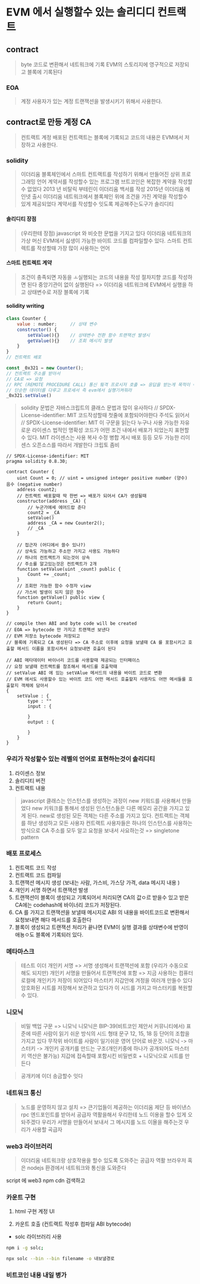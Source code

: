 # EVM 에서 실행할수 있는 솔리디디 컨트랙트

## contract
> byte 코드로 변환해서 네트워크에 기록
> EVM의 스토리지에 영구적으로 저장되고 블록에 기록된다

### EOA
> 계정 사용자가 있는 계정
> 트랜잭션을 발생시키기 위해서 사용한다.

## contract로 만등 계정 CA
> 컨트랙트 계정
> 배포된 컨트랙트는 블록에 기록되고 코드의 내용은 EVM에서 저장하고 사용한다.


### solidity
> 이더리움 블록체인에서 스마트 컨트랙트를 작성하기 위해서 만들어진 상위 프로그래밍 언어
> 계약서를 작성할수 있는 프로그램
> 브트코인은 복잡한 계약을 작성할수 없었다
> 2013 년 비탈릭 부테린이 이더리움 백서를 작성
> 2015년 이더리움 메인넷 출시
> 이더리움 네트워크에서 블록체인 위에 조건을 가진 계약을 작성할수 있게 제공되었다
> 계약서를 작성할수 잇도록 제공해주는도구가 솔리디티

#### 솔리디티 장점
> (우리한테 장점) javascript 와 비슷한 문법을 기지고 있다
> 이더리움 네트워크의 가상 머신 EVM에서 싫생이 가능한 바이트 코드를 컴파일할수 있다.
> 스마트 컨트렉트를 작성할때 가장 많이 사용하는 언어

#### 스마트 컨트렉트 계약
> 조건이 충족되면 자동을 ㅗ실행되는 코드의 내용을 작성
> 절차지향 코드를 작성하면 된다
> 중앙기관이 없이 실행된다 => 이더리움 네트워크에 EVM에서 실행을 하고 상태변수로 저장 블록에 기록


#### solidity writing
```js
class Counter {
    value : number;     // 상태 변수
    constructor() {
        setValue(){}    // 상태변수 전환 함수 트랜잭션 발생시
        getValue(){}    // 조회 메시지 발생
    }
}
// 컨트랙트 배포

const _0x321 = new Counter();
// 컨트랙트 주소를 받아서
// CA로 => 요청
// RPC (REMOTE PROCEDURE CALL) 통신 웤격 프로시저 호출 => 응답을 받는게 목적이 아니고
// 단순한 데이터를 다루고 프로세서 즉 evm에서 실행기켜줘라
_0x321.setValue()

```
> solidity 문법은 자바스크립트의 클래스 문법과 많이 유사하다
> // SPDX-License-identifier: MIT  코드작성할때 첫줄에 포함되어야한다
> 주석도 읽어서 // SPDX-License-identifier: MIT 이 구문을 읽는다
> 누구나 사용 가능한 자유로운 라이센스
> 법적인 명확성 코드가 어떤 조건 내에서 배포가 되었는지 표현할수 있다.
> MIT 라이센스는 사용 복사 수정 병합 게시 배포 등등 모두 가능한 리이센스
> 오픈소스를 따라서 개발한다
> 크립토 좀비
```JS
// SPDX-License-identifier: MIT
pragma solidity 0.8.30;

contract Counter {
    uint Count = 0; // uint = unsigned integer positive number (양수)      음수 (negative number)
    address count2;
    // 컨트랙트 배포할때 딱 한번 => 배포가 되어서 CA가 생성될때 
    constructor(address _CA) {
        // 누군가에세 에어드랍 준다
        count2 = _CA
        setValue()
        address _CA = new Counter2();
        // _CA 
    }

    // 접근자 (어디에서 쓸수 있나?)
    // 상속도 가능하고 주소만 가지고 사용도 가능하다
    // 하나의 컨트랙트가 되는것이 상속
    // 주소를 알고있는것은 컨트랙트가 2개 
    function setValue(uint _count) public {
        Count += _count;
    }
    // 조회만 가능한 함수 수정자 view
    // 가스비 발생이 되지 않은 함수
    function getValue() public view {
        return Count;
    }
}

// compile then ABI and byte code will be created
// EOA => bytecode 만 가지고 트랜잭션 보낸다
// EVM 저장소 bytecode 저장되고 
// 블록에 기록되고 CA 생성된다 => CA 주소로 이후에 요청을 보낼때 CA 를 포함시키고 호출할 메서드 이름을 포함시켜서 요청보내면 호출이 된다

// ABI 메타데이터 바이너리 코드를 사용할때 제공되는 인터페이스
// 요청 보낼때 컨트랙트를 참조해서 메서드를 호출학때
// setValue ABI 에 있는 setVAlue 메서드의 내용을 바이트 코드로 변환
// EVM 에서도 사용할수 있는 바이트 코드 어떤 메서드 호출할지 사용자도 어떤 메서들를 호출할지 객체에 담아서
{
    setValue : {
        type : ""
        input : {

        }
        output : {

        }
    }
}

```


### 우리가 작성할수 있는 레벨의 언어로 표현하는것이 솔리디티
1. 라이센스 정보
2. 솔리디티 버전
3. 컨트랙트 내용

> javascript 클래스는 인스턴스를 생성하는 과정이 new 키워드를 사용해서 만들었다
> new 키워크를 통해서 생성된 인스턴스들은 다른 메모리 공간을 가지고 있게 된다. new로 생성된 모든 객체는 다른 주소를 가지고 있다.
> 컨트랙트는 객체를 하난 생성하고 모든 사용자 컨트랙트 사용자들은 하나의 인스턴스를 사용하는방식으로 CA 주소를 모두 알고 요청을 보내서 사요하는것 => singletone pattern


### 배포 프로세스 
1. 컨트랙트 코드 작성
2. 컨트랙트 코드 컴파일
3. 트랜잭션 메시지 생성 (보내는 사람, 가스비, 가스당 가격, data 메시지 내용 )
4. 개인키 서명 하면서 트랜잭션 발생
5. 트랜잭션이 블록이 생성되고 기록되어서 처리되면 CA의 값ㅇ르 받을수 있고 받은 CA에는 codehash에 바이너리 코드가 저장된다.
6. CA 를 가지고 트랜잭션을 보낼때 메시지로 ABI 의 내용을 바이트코드로 변환해서 요청보내면 해다 메서드를 호출한다
7. 블록이 생성되고 트랜잭션 처리가 끝나면 EVM이 실행 결과를 상태변수에 반영이 애뇽ㅇ도 블록에 기록되러 있다.



### 메타마스크
> 테스트 이더
> 개인키 서명 => 서명 생성해서 트랜잭션에 포함 (우리가 수동으로 해도 되지만)
> 개인키 서명을 만들어서 트랜잭션에 포함 => 지금 사용하는 컴퓨터 로컬에 개인키가 저장이 되어있다
> 마스터키 지갑안에 겨정을 여러개 만들수 있다 암호화된 시트를 저장해서 보관하고 있다가
> 이 시드를 가지고 마스터키를 복원할수 있다.

### 니모닉
> 비밀 백업 구문 => 니모닉
> 니모닉은 BIP-39(비트코인 제안서 커뮤니티에서) 표준에 따른 사람이 읽기 쉬운 방식의 시드 형태 문구
> 12, 15, 18 등 단어의 조합을 가지고 있다
> 무작위 바이트를 사람이 일기쉬운 영어 단어로 바꾼것.
> 니모닉 -> 마스터키 -> 개인키 공개키를 만드는 구조(개인키중에 하나가 공개되어도 마스터키 역산은 불가능)
> 지갑에 접속할때 포함시킨 비밀번호 + 니모닉으로 시트를 만든다

> 공개키에 이더 송금할수 잇다

### 네트워크 통신
> 노드를 운영하지 않고 설치 => 
> 큰기업들이 제공하는 이더리움 제단 등 바이낸스
> rpc 엔드포인트를 받아서 공급자 역활을해서 우리한테 노드 이용을 할수 있게 오돠주겠다
> 우리가 서명을 만들어서 보내서 그 메시지를 노드 이욜을 해주는것
> 우리가 사용할 곡급자 


### web3 라이브러리
> 이더리움 네트워크랑 상호작용을 할수 있도록 도와주는 공급자 역활
> 브라우저 혹은 nodejs 환경에서 네트워크와 통신을 도와준다


script 에 web3 npm cdn 검색하고
    <script src="https://cdn.jsdelivr.net/npm/web3@4.16.0/dist/web3.min.js"></script>


### 카운트 구현
1. html 구현 계정 UI

2. 카운트 호출 (컨트랙트 작성후 컴파일 ABI bytecode)

- solc 라이브러리 사용
```sh
npm i -g solc;

npx solc --bin --bin filename -o 내보낼경로
```


### 비트코인 내용 내일 병가  